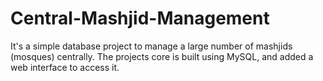 # Central-Mashjid-Management
It's a simple database project to manage a large number of mashjids (mosques) centrally. The projects core is built using MySQL, and added a web interface to access it. 
